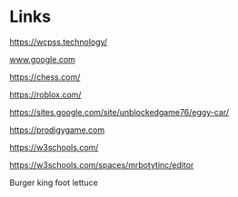 # Links
https://wcpss.technology/

www.google.com

https://chess.com/

https://roblox.com/

https://sites.google.com/site/unblockedgame76/eggy-car/

https://prodigygame.com

https://w3schools.com/

https://w3schools.com/spaces/mrbotytinc/editor

Burger king foot lettuce
